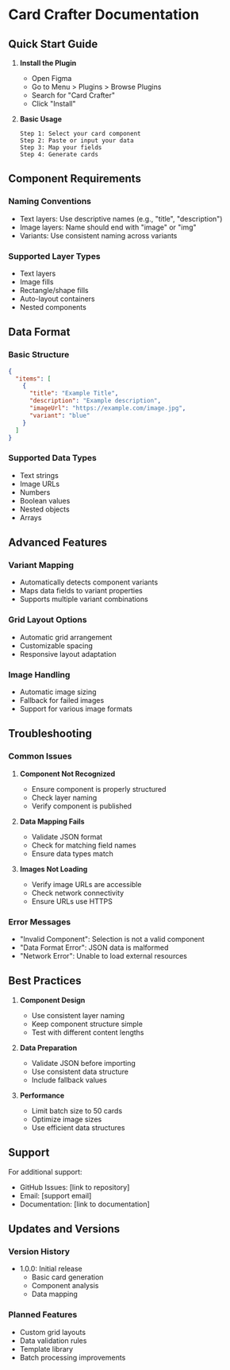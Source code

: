 # Card Crafter Documentation

## Quick Start Guide

1. **Install the Plugin**
   - Open Figma
   - Go to Menu > Plugins > Browse Plugins
   - Search for "Card Crafter"
   - Click "Install"

2. **Basic Usage**
   ```
   Step 1: Select your card component
   Step 2: Paste or input your data
   Step 3: Map your fields
   Step 4: Generate cards
   ```

## Component Requirements

### Naming Conventions
- Text layers: Use descriptive names (e.g., "title", "description")
- Image layers: Name should end with "image" or "img"
- Variants: Use consistent naming across variants

### Supported Layer Types
- Text layers
- Image fills
- Rectangle/shape fills
- Auto-layout containers
- Nested components

## Data Format

### Basic Structure
```json
{
  "items": [
    {
      "title": "Example Title",
      "description": "Example description",
      "imageUrl": "https://example.com/image.jpg",
      "variant": "blue"
    }
  ]
}
```

### Supported Data Types
- Text strings
- Image URLs
- Numbers
- Boolean values
- Nested objects
- Arrays

## Advanced Features

### Variant Mapping
- Automatically detects component variants
- Maps data fields to variant properties
- Supports multiple variant combinations

### Grid Layout Options
- Automatic grid arrangement
- Customizable spacing
- Responsive layout adaptation

### Image Handling
- Automatic image sizing
- Fallback for failed images
- Support for various image formats

## Troubleshooting

### Common Issues
1. **Component Not Recognized**
   - Ensure component is properly structured
   - Check layer naming
   - Verify component is published

2. **Data Mapping Fails**
   - Validate JSON format
   - Check for matching field names
   - Ensure data types match

3. **Images Not Loading**
   - Verify image URLs are accessible
   - Check network connectivity
   - Ensure URLs use HTTPS

### Error Messages
- "Invalid Component": Selection is not a valid component
- "Data Format Error": JSON data is malformed
- "Network Error": Unable to load external resources

## Best Practices

1. **Component Design**
   - Use consistent layer naming
   - Keep component structure simple
   - Test with different content lengths

2. **Data Preparation**
   - Validate JSON before importing
   - Use consistent data structure
   - Include fallback values

3. **Performance**
   - Limit batch size to 50 cards
   - Optimize image sizes
   - Use efficient data structures

## Support

For additional support:
- GitHub Issues: [link to repository]
- Email: [support email]
- Documentation: [link to documentation]

## Updates and Versions

### Version History
- 1.0.0: Initial release
  - Basic card generation
  - Component analysis
  - Data mapping

### Planned Features
- Custom grid layouts
- Data validation rules
- Template library
- Batch processing improvements 